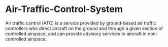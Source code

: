 # Air-Traffic-Control-System
Air traffic control (ATC) is a service provided by ground-based air traffic controllers who direct aircraft on the ground and through a given section of controlled airspace,
and can provide advisory services to aircraft in non-controlled airspace.
